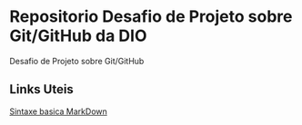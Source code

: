 # Repositorio Desafio de Projeto sobre Git/GitHub da DIO
Desafio de Projeto sobre Git/GitHub

## Links Uteis
[Sintaxe basica MarkDown](https://www.markdownguide.org/basic-syntax/)
